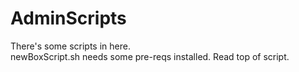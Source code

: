 # AdminScripts

There's some scripts in here.  
newBoxScript.sh needs some pre-reqs installed. Read top of script.  

